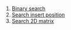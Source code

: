 1. [Binary search](https://leetcode.com/problems/binary-search/description/)
2. [Search insert position](https://leetcode.com/problems/search-insert-position/description/)
3. [Search 2D matrix](https://leetcode.com/problems/search-a-2d-matrix/description/)
